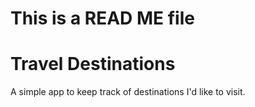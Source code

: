 # This is a READ ME file
# Travel Destinations

A simple app to keep track of destinations I'd like to visit.